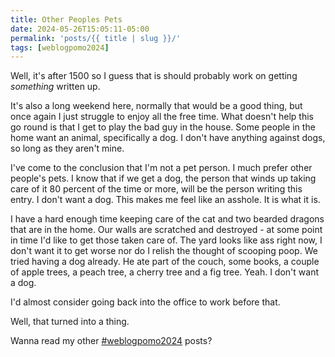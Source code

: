 ```yaml
---
title: Other Peoples Pets
date: 2024-05-26T15:05:11-05:00
permalink: 'posts/{{ title | slug }}/'
tags: [weblogpomo2024]
---
```

Well, it's after 1500 so I guess that is should probably work on getting *something* written up. 

It's also a long weekend here, normally that would be a good thing, but once again I just struggle to enjoy all the free time. What doesn't help this go round is that I get to play the bad guy in the house. Some people in the home want an animal, specifically a dog. I don't have anything against dogs, so long as they aren't mine. 

I've come to the conclusion that I'm not a pet person. I much prefer other people's pets. I know that if we get a dog, the person that winds up taking care of it 80 percent of the time or more, will be the person writing this entry. I don't want a dog. This makes me feel like an asshole. It is what it is.

I have a hard enough time keeping care of the cat and two bearded dragons that are in the home. Our walls are scratched and destroyed - at some point in time I'd like to get those taken care of. The yard looks like ass right now, I don't want it to get worse nor do I relish the thought of scooping poop. We tried having a dog already. He ate part of the couch, some books, a couple of apple trees, a peach tree, a cherry tree and a fig tree. Yeah. I don't want a dog.

I'd almost consider going back into the office to work before that.

Well, that turned into a thing.

Wanna read my other [#weblogpomo2024](/tags/weblogpomo2024) posts?